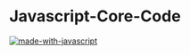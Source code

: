 # Javascript-Core-Code
[![made-with-javascript](https://img.shields.io/badge/Made%20with-JavaScript-1f425f.svg)](https://www.javascript.com)
